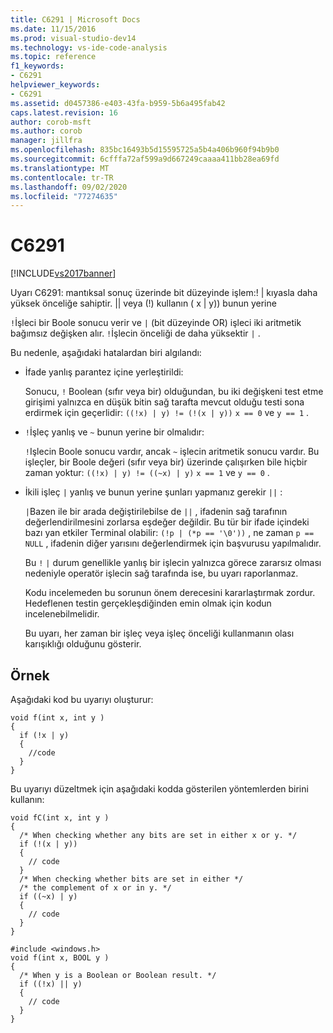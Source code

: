 ```yaml
---
title: C6291 | Microsoft Docs
ms.date: 11/15/2016
ms.prod: visual-studio-dev14
ms.technology: vs-ide-code-analysis
ms.topic: reference
f1_keywords:
- C6291
helpviewer_keywords:
- C6291
ms.assetid: d0457386-e403-43fa-b959-5b6a495fab42
caps.latest.revision: 16
author: corob-msft
ms.author: corob
manager: jillfra
ms.openlocfilehash: 835bc16493b5d15595725a5b4a406b960f94b9b0
ms.sourcegitcommit: 6cfffa72af599a9d667249caaaa411bb28ea69fd
ms.translationtype: MT
ms.contentlocale: tr-TR
ms.lasthandoff: 09/02/2020
ms.locfileid: "77274635"
---
```

# <a name="c6291"></a>C6291
[!INCLUDE[vs2017banner](../includes/vs2017banner.md)]

Uyarı C6291: mantıksal sonuç üzerinde bit düzeyinde işlem:! &#124; kıyasla daha yüksek önceliğe sahiptir.  &#124;&#124; veya (!) kullanın ( x &#124; y)) bunun yerine  
  
 `!`İşleci bir Boole sonucu verir ve `|` (bit düzeyinde OR) işleci iki aritmetik bağımsız değişken alır. `!`İşlecin önceliği de daha yüksektir `|` .  
  
 Bu nedenle, aşağıdaki hatalardan biri algılandı:  
  
- İfade yanlış parantez içine yerleştirildi:  
  
   Sonucu, `!` Boolean (sıfır veya bir) olduğundan, bu iki değişkeni test etme girişimi yalnızca en düşük bitin sağ tarafta mevcut olduğu testi sona erdirmek için geçerlidir: `((!x) | y) != (!(x | y))` `x == 0` ve `y == 1` .  
  
- `!`İşleç yanlış ve `~` bunun yerine bir olmalıdır:  
  
   `!`Işlecin Boole sonucu vardır, ancak `~` işlecin aritmetik sonucu vardır. Bu işleçler, bir Boole değeri (sıfır veya bir) üzerinde çalışırken bile hiçbir zaman yoktur: `((!x) | y) != ((~x) | y)` `x == 1` ve `y == 0` .  
  
- İkili işleç `|` yanlış ve bunun yerine şunları yapmanız gerekir `||` :  
  
   `|`Bazen ile bir arada değiştirilebilse de `||` , ifadenin sağ tarafının değerlendirilmesini zorlarsa eşdeğer değildir. Bu tür bir ifade içindeki bazı yan etkiler Terminal olabilir: `(!p | (*p == '\0'))` , ne zaman `p == NULL` , ifadenin diğer yarısını değerlendirmek için başvurusu yapılmalıdır.  
  
  Bu `!` `|` durum genellikle yanlış bir işlecin yalnızca görece zararsız olması nedeniyle operatör işlecin sağ tarafında ise, bu uyarı raporlanmaz.  
  
  Kodu incelemeden bu sorunun önem derecesini kararlaştırmak zordur. Hedeflenen testin gerçekleşdiğinden emin olmak için kodun incelenebilmelidir.  
  
  Bu uyarı, her zaman bir işleç veya işleç önceliği kullanmanın olası karışıklığı olduğunu gösterir.  
  
## <a name="example"></a>Örnek  
 Aşağıdaki kod bu uyarıyı oluşturur:  
  
```  
void f(int x, int y )  
{  
  if (!x | y)  
  {  
    //code   
  }  
}  
```  
  
 Bu uyarıyı düzeltmek için aşağıdaki kodda gösterilen yöntemlerden birini kullanın:  
  
```  
void fC(int x, int y )  
{  
  /* When checking whether any bits are set in either x or y. */  
  if (!(x | y))  
  {  
    // code  
  }  
  /* When checking whether bits are set in either */  
  /* the complement of x or in y. */  
  if ((~x) | y)  
  {  
    // code  
  }  
}  
  
#include <windows.h>  
void f(int x, BOOL y )  
{  
  /* When y is a Boolean or Boolean result. */  
  if ((!x) || y)  
  {  
    // code  
  }  
}  
```
